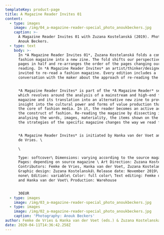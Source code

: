 ```yaml
---
templateKey: product-page
title: A Magazine Reader Invites 01
content:
  - type: images
    image: /img/04_a-magazine-reader-special_photo_anoukbeckers.jpg
    caption: >-
      A Magazine Reader Invites 01 with Zuzana Kostelanská (2019). Photography:
      Anouk Beckers.
  - type: text
    body: >-
      In *A Magazine Reader Invites 01*, Zuzana Kostelanská folds a complete
      fashion magazine into a new zine. The fold shifts our perspective, cuts
      pages in half and re-arranges the order of the pages changing our way of
      reading. In *A Magazine Reader Invites* an artist/thinker/designer is
      invited to re-read a fashion magazine. Every edition includes a
      conversation with the maker about the approach of re-reading the magazine.


      *A Magazine Reader Invites* is part of the *A Magazine Reader* series
      which revolves around the analysis of a mainstream and high-end fashion
      magazine and its translation into an alternative new zine to provide
      insight into the cultural power and forms of value production that is at
      the core of fashion media. In it, the reader becomes an active actor in
      the construct of fashion. Re-reading the magazine by dissecting it,
      analysing the words, images, materiality, the items shown on the pages and
      the strategies of the specific magazine changes the way we read fashion.


      *A Magazine Reader Invites* is initiated by Hanka van der Voet and Femke
      de Vries. \

      \

      Type: softcover\ Dimensions: varying according to the source magazine\
      Pages: depending on source magazine \ Art Direction: Zuzana Kostelanská\
      Contributors: Femke de Vries, Hanka van der Voet, Zuzana Kostelanská\
      Graphic design: Zuzana Kostelanská\ Release date: November 2019\ Binding:
      none\ Edition: variable\ Color: full color\ Text editing: Femke de Vries
      and Hanka van der Voet\ Production: Warehouse


      30EUR
  - type: images
    image: /img/03_a-magazine-reader-special_photo_anoukbeckers.jpg
  - type: images
    image: /img/02_a-magazine-reader-special_photo_anoukbeckers.jpg
    caption: 'Photography: Anouk Beckers'
author: Femke de Vries & Hanka van der Voet (eds.) & Zuzana Kostelanská
date: 2020-04-11T14:36:42.258Z
---
```

